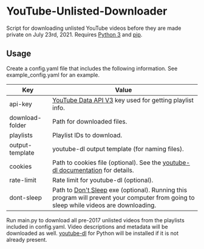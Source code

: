 # YouTube-Unlisted-Downloader
Script for downloading unlisted YouTube videos before they are made private on July 23rd, 2021. Requires [Python 3](https://www.python.org/) and [pip](https://pypi.org/project/pip/).

## Usage
Create a config.yaml file that includes the following information. See example_config.yaml for an example.

| Key | Value |
| --- | --- |
| api-key | [YouTube Data API V3](https://developers.google.com/youtube/v3/getting-started) key used for getting playlist info. |
| download-folder | Path for downloaded files. |
| playlists | Playlist IDs to download. |
| output-template | youtube-dl output template (for naming files). |
| cookies | Path to cookies file (optional). See the [youtube-dl documentation](https://github.com/ytdl-org/youtube-dl/blob/master/README.md#how-do-i-pass-cookies-to-youtube-dl) for details. |
| rate-limit | Rate limit for youtube-dl (optional). |
| dont-sleep | Path to [Don't Sleep](https://www.softwareok.com/?seite=Microsoft/DontSleep) exe (optional). Running this program will prevent your computer from going to sleep while videos are downloading. |


Run main.py to download all pre-2017 unlisted videos from the playlists included in config.yaml. Video descriptions and metadata will be downloaded as well.
[youtube-dl](https://github.com/ytdl-org/youtube-dl) for Python will be installed if it is not already present.

